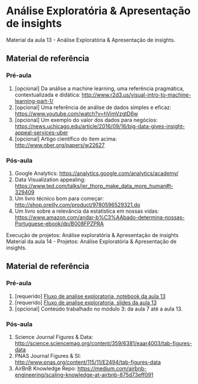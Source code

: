 # Análise Exploratória & Apresentação de insights
Material da aula 13 - Análise Exploratória & Apresentação de insights.

## Material de referência
### Pré-aula
1. [opcional] Da análise a machine learning, uma referência pragmática, contextualizada e didática: http://www.r2d3.us/visual-intro-to-machine-learning-part-1/
2. [opcional] Uma referência de análise de dados simples e eficaz: https://www.youtube.com/watch?v=hVimVzgtD6w
3. [opcional] Um exemplo do valor dos dados para negócios: https://news.uchicago.edu/article/2016/09/16/big-data-gives-insight-appeal-services-uber
4. [opcional] Artigo científico do item acima: http://www.nber.org/papers/w22627




### Pós-aula
1. Google Analytics: https://analytics.google.com/analytics/academy/
2. Data Visualization appealing: https://www.ted.com/talks/jer_thorp_make_data_more_human#t-329409
3. Um livro técnico bom para começar: http://shop.oreilly.com/product/9780596529321.do
4. Um livro sobre a relevância da estatística em nossas vidas: https://www.amazon.com/andar-b%C3%AAbado-determina-nossas-Portuguese-ebook/dp/B008FPZPRA


Execução de projetos: Análise exploratória & Apresentação de insights
Material da aula 14 - Projetos: Análise Exploratória & Apresentação de insights.

## Material de referência
### Pré-aula
1. [requerido] [Fluxo de analise exploratoria, notebook da aula 13](../13-analise-exploratoria-apresentacao-insights/notebooks/aula13_analiseExploratoria.ipynb)
2. [requerido] [Fluxo de analise exploratoria, slides da aula 13](../13-analise-exploratoria-apresentacao-insights/slides/Aula13-AnaliseExploratoriaApresentacaoInsights.pdf)
3. [opcional] Conteúdo trabalhado no módulo 3: da aula 7 até a aula 13.



### Pós-aula
1. Science Journal Figures & Data: http://science.sciencemag.org/content/359/6381/eaar4003/tab-figures-data
2. PNAS Journal Figures & SI: http://www.pnas.org/content/115/11/E2494/tab-figures-data
3. AirBnB Knowledge Repo: https://medium.com/airbnb-engineering/scaling-knowledge-at-airbnb-875d73eff091